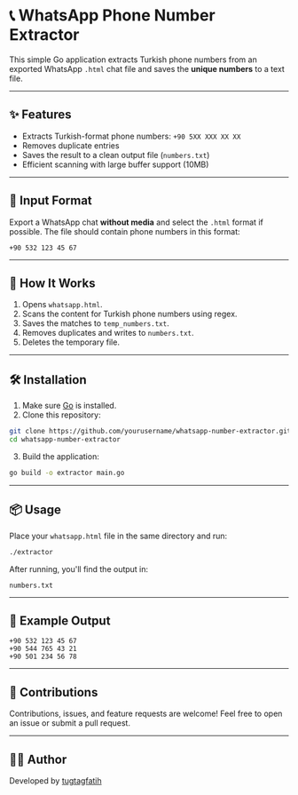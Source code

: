 # 📞 WhatsApp Phone Number Extractor

This simple Go application extracts Turkish phone numbers from an exported WhatsApp `.html` chat file and saves the **unique numbers** to a text file.

---

## ✨ Features

- Extracts Turkish-format phone numbers: `+90 5XX XXX XX XX`
- Removes duplicate entries
- Saves the result to a clean output file (`numbers.txt`)
- Efficient scanning with large buffer support (10MB)

---

## 📂 Input Format

Export a WhatsApp chat **without media** and select the `.html` format if possible. The file should contain phone numbers in this format:

```
+90 532 123 45 67
```

---

## 🚀 How It Works

1. Opens `whatsapp.html`.
2. Scans the content for Turkish phone numbers using regex.
3. Saves the matches to `temp_numbers.txt`.
4. Removes duplicates and writes to `numbers.txt`.
5. Deletes the temporary file.

---

## 🛠️ Installation

1. Make sure [Go](https://golang.org/dl/) is installed.
2. Clone this repository:

```bash
git clone https://github.com/yourusername/whatsapp-number-extractor.git
cd whatsapp-number-extractor
```

3. Build the application:

```bash
go build -o extractor main.go
```

---

## 📦 Usage

Place your `whatsapp.html` file in the same directory and run:

```bash
./extractor
```

After running, you'll find the output in:

```
numbers.txt
```

---

## 📄 Example Output

```
+90 532 123 45 67
+90 544 765 43 21
+90 501 234 56 78
```

---

## 🤝 Contributions

Contributions, issues, and feature requests are welcome! Feel free to open an issue or submit a pull request.

---

## 👨‍💻 Author

Developed by [tugtagfatih](https://github.com/tugtagfatih)

